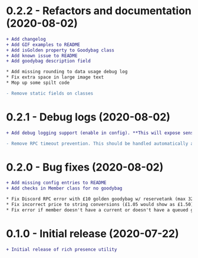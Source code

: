 # 0.2.2 - Refactors and documentation (2020-08-02)

```diff
+ Add changelog
+ Add GIF examples to README
+ Add isGolden property to Goodybag class
+ Add known issue to README
+ Add goodybag description field

* Add missing rounding to data usage debug log
* Fix extra space in large image text
* Mop up some spilt code

- Remove static fields on classes
```

# 0.2.1 - Debug logs (2020-08-02)

```diff
+ Add debug logging support (enable in config). **This will expose sensitive data.**

- Remove RPC timeout prevention. This should be handled automatically as a side effect of the refresh interval config value.
```

# 0.2.0 - Bug fixes (2020-08-02)

```diff
+ Add missing config entries to README
+ Add checks in Member class for no goodybag

* Fix Discord RPC error with £10 golden goodybag w/ reservetank (max 32 char asset keys)
* Fix incorrect price to string conversions (£1.05 would show as £1.50)
* Fix error if member doesn't have a current or doesn't have a queued goodybag
```

# 0.1.0 - Initial release (2020-07-22)

```diff
+ Initial release of rich presence utility
```